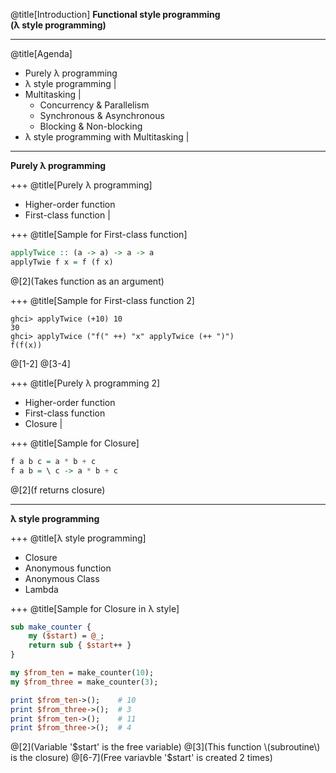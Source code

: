 @title[Introduction]
__Functional style programming__<br />
__(λ style programming)__

---
@title[Agenda]

- Purely λ programming
- λ style programming |
- Multitasking |
    - Concurrency & Parallelism
    - Synchronous & Asynchronous
    - Blocking & Non-blocking
- λ style programming with Multitasking |

---
__Purely λ programming__

+++
@title[Purely λ programming]

- Higher-order function
- First-class function |

+++
@title[Sample for First-class function]

```haskell
applyTwice :: (a -> a) -> a -> a
applyTwie f x = f (f x)
```
@[2](Takes function as an argument)

+++
@title[Sample for First-class function 2]
<!--Didn't validate yet -->
```
ghci> applyTwice (+10) 10
30
ghci> applyTwice ("f(" ++) "x" applyTwice (++ ")")
f(f(x))
```
@[1-2]
@[3-4]

+++
@title[Purely λ programming 2]

- Higher-order function
- First-class function
- Closure |

+++
@title[Sample for Closure]

```haskell
f a b c = a * b + c
f a b = \ c -> a * b + c
```
@[2](f returns closure)

---
__λ style programming__

+++
@title[λ style programming]

- Closure
- Anonymous function
- Anonymous Class
- Lambda

+++
@title[Sample for Closure in λ style]

```perl
sub make_counter {
    my ($start) = @_;
    return sub { $start++ }
}

my $from_ten = make_counter(10);
my $from_three = make_counter(3);

print $from_ten->();    # 10
print $from_three->();  # 3
print $from_ten->();    # 11
print $from_three->();  # 4
```
@[2](Variable '$start' is the free variable)
@[3](This function \(subroutine\) is the closure)
@[6-7](Free variavble '$start' is created 2 times)

